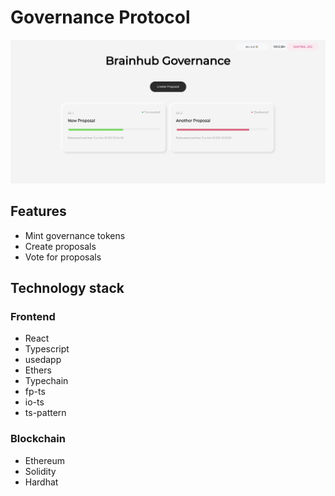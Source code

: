 # Governance Protocol

![app](./screenshots/app.png)

## Features

- Mint governance tokens
- Create proposals
- Vote for proposals

## Technology stack

### Frontend

- React
- Typescript
- usedapp
- Ethers
- Typechain
- fp-ts
- io-ts
- ts-pattern

### Blockchain

- Ethereum
- Solidity
- Hardhat
